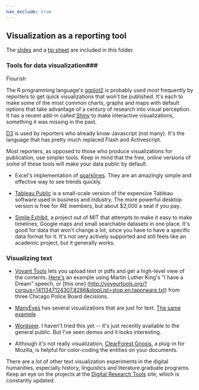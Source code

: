 ```yaml
---
nav_exclude: true
---
```


## Visualization as a reporting tool

The [slides](reportingviz.pptx?raw=true) and a [tip sheet](viztips.pdf?raw=true) are included in this folder.

### Tools for data visualization###

Flourish




The R programming language's [ggplot2](http://ggplot2.org/) is probably used most frequently by reporters to get quick visualizations that won't be published. It's each to make some of the most common charts, graphs and maps with default options that take advantage of a century of research into visual perception. It has a recent add-in called [Shiny](http://shiny.rstudio.com/) to make interactive visualizations, something it was missing in the past.

[D3](http://d3js.org/) is used by reporters who already know Javascript (not many). It's the language that has pretty much replaced Flash and Activescript.

Most reporters, as opposed to those who produce visualizations for publication, use simpler tools. Keep in mind that the free, online versions of some of these tools will make your data public by default.

* Excel's implementation of [sparklines](http://www.edwardtufte.com/bboard/q-and-a-fetch-msg?msg_id=0001OR). They are an amazingly simple and effective way to see trends quickly.

* [Tableau Public](http://www.tableausoftware.com/public/) is a small-scale version of the expensive Tableau software used in business and industry. The more powerful desktop version is free for IRE members, but about $2,000 a seat if you pay.

* [Simile Exhibit](http://www.simile-widgets.org/exhibit/), a project out of MIT that attempts to make it easy to make timelines, Google maps and small searchable datasets in one place. It's good for data that won't change a lot, since you have to have a specific data format for it. It's not very actively supported and still feels like an academic project, but it generally works.


### Visualizing text  

* [Voyant Tools](http://voyant-tools.org/) lets you upload text or pdfs and get a high-level view of the contents. [Here's](http://voyeurtools.org/?corpus=1411344109413.2091&stopList=stop.en.taporware.txt) an example using Martin Luther King's "I have a Dream" speech, or [this one] (http://voyeurtools.org/?corpus=1411347124307.8286&stopList=stop.en.taporware.txt) from three Chicago Police Board decisions.

* [ManyEyes](http://www-958.ibm.com/software/analytics/labs/manyeyes/#create) has several visualizations that are just for text. [The same example](http://www-958.ibm.com/software/analytics/labs/manyeyes/#vis=503352)

* [Wordseer](http://wordseer.berkeley.edu/wordseer-3-0-blog/). I haven't tried this yet -- it's just recently available to the general public. But I've seen demos and it looks interesting.

* Although it's not really visualization, [ClearForest Gnosis](https://addons.mozilla.org/en-US/firefox/addon/clearforest-gnosis/), a plug-in for Mozilla, is helpful for color-coding the entities on your documents.

There are a lot of other text visualization experiments in the digital humanities, especially history, linguistics and literature graduate programs. Keep an eye on the projects at the [Digital Research Tools](http://dirtdirectory.org/categories/visualization) site, which is constantly updated.
